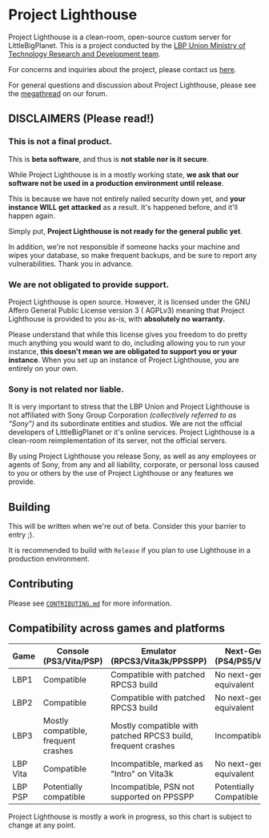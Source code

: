 # Project Lighthouse

Project Lighthouse is a clean-room, open-source custom server for LittleBigPlanet. This is a project conducted by
the [LBP Union Ministry of Technology Research and Development team](https://www.lbpunion.com/technology).

For concerns and inquiries about the project, please contact us [here](https://www.lbpunion.com/contact).

For general questions and discussion about Project Lighthouse, please see
the [megathread](https://www.lbpunion.com/forum/union-hall/project-lighthouse-littlebigplanet-private-servers-megathread)
on our forum.

## DISCLAIMERS (Please read!)

### This is not a final product.
This is **beta software**, and thus is **not stable nor is it secure**.

While Project Lighthouse is in a mostly working state, **we ask that our software not be used in a production
environment until release**.

This is because we have not entirely nailed security down yet, and **your instance WILL get attacked** as a result. It's
happened before, and it'll happen again.

Simply put, **Project Lighthouse is not ready for the general public yet**.

In addition, we're not responsible if someone hacks your machine and wipes your database, so make frequent backups, and
be sure to report any vulnerabilities. Thank you in advance.

### We are not obligated to provide support.

Project Lighthouse is open source. However, it is licensed under the GNU Affero General Public License version 3 (
AGPLv3)
meaning that Project Lighthouse is provided to you as-is, with **absolutely no warranty.**

Please understand that while this license gives you freedom to do pretty much anything you would want to do, including
allowing you to run your instance,
**this doesn't mean we are obligated to support you or your instance**. When you set up an instance of Project
Lighthouse, you are entirely on your own.

### Sony is not related nor liable.

[//]: # (Referenced from https://www.lbpunion.com/post/project-lighthouse-littlebigplanet-private-servers)

It is very important to stress that the LBP Union and Project Lighthouse is not affiliated with Sony Group
Corporation *(collectively referred to as “Sony”)* and its subordinate entities and studios. We are not the official
developers of LittleBigPlanet or it's online services. Project Lighthouse is a clean-room reimplementation of its
server, not the official servers.

By using Project Lighthouse you release Sony, as well as any employees or agents of Sony, from any and all liability,
corporate, or personal loss caused to you or others by the use of Project Lighthouse or any features we provide.

## Building

This will be written when we're out of beta. Consider this your barrier to entry ;).

It is recommended to build with `Release` if you plan to use Lighthouse in a production environment.

## Contributing

Please see [`CONTRIBUTING.md`](https://github.com/LBPUnion/ProjectLighthouse/blob/main/CONTRIBUTING.md) for more
information.

## Compatibility across games and platforms

| Game     | Console (PS3/Vita/PSP)              | Emulator (RPCS3/Vita3k/PPSSPP)                               | Next-Gen (PS4/PS5/Vita) |
|----------|-------------------------------------|--------------------------------------------------------------|-------------------------|
| LBP1     | Compatible                          | Compatible with patched RPCS3 build                          | No next-gen equivalent  |
| LBP2     | Compatible                          | Compatible with patched RPCS3 build                          | No next-gen equivalent  |
| LBP3     | Mostly compatible, frequent crashes | Mostly compatible with patched RPCS3 build, frequent crashes | Incompatible            |
| LBP Vita | Compatible                          | Incompatible, marked as "Intro" on Vita3k                    | No next-gen equivalent  |
| LBP PSP  | Potentially compatible              | Incompatible, PSN not supported on PPSSPP                    | Potentially Compatible  |

Project Lighthouse is mostly a work in progress, so this chart is subject to change at any point.
